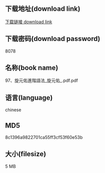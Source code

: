 ## 下载地址(download link)
[下载链接 download link](https://voluble-croquembouche-d321dc.netlify.app/?s=97%E3%80%81%E6%97%8B%E5%85%83%E4%BD%91%E9%80%B2%E9%9A%8E%E8%AA%9E%E6%B3%95_%E6%97%8B%E5%85%83%E4%BD%91_.pdf)

## 下载密码(download password)
8078

## 名称(book name)
97、旋元佑進階語法_旋元佑_.pdf.pdf

## 语言(language)
chinese

## MD5
8c1396a9822701ca55ff3cf53f60e53b

## 大小(filesize)
5 MB
